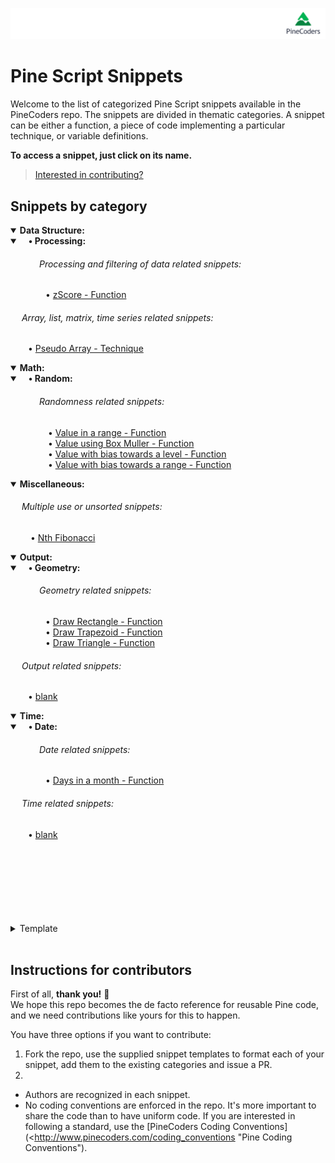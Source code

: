 ![PineCoders](/images/PineCodersLong.png "PineCoders")

<!-- if you need to give space before text to format tabulation use keys &ensp; &emsp; combination-->
# Pine Script Snippets 

Welcome to the list of categorized Pine Script snippets available in the PineCoders repo. The snippets are divided in thematic categories. A snippet can be either a function, a piece of code implementing a particular technique, or variable definitions.

**To access a snippet, just click on its name.**

> [Interested in contributing?](#instructions-for-contributors)

## Snippets by category
<!--  -->

<!-- ••••••••••••••••••••••••••••••••••••••••••••••••••••••••••••••••••••••••••••••••••••••••••••• -->
<!-- Data Structure Category: -->
<details open>
  <!-- leave a blank line after summary -->
  <summary><b>Data Structure:</b></summary>
  
<details open>
  <!-- leave a blank line after summary -->
  <summary><b>&emsp;• Processing:</b></summary>
  
  <!--#### &emsp;&emsp;&emsp;&emsp; -->
######  &emsp;&emsp;&emsp; Processing and filtering of data related snippets:  
&emsp;&emsp;&emsp;&emsp;• [zScore - Function](/./snippets/category/data_structure/processing/zscore_function.md "Standardization using zScore.")<br/>
</details>

  <!--#### &emsp; -->
######  &emsp; Array, list, matrix, time series related snippets:  
&emsp;&emsp;• [Pseudo Array - Technique](/./snippets/category/data_structure/pseudo_array_technique.md "Pseudo Array - Technique.")<br/>
</details>

<!-- ••••••••••••••••••••••••••••••••••••••••••••••••••••••••••••••••••••••••••••••••••••••••••••• -->
<!-- Math Category: -->
<details open>
  <!-- leave a blank line after summary -->
  <summary><b>Math:</b></summary>
  
<details open>
  <!-- leave a blank line after summary -->
  <summary><b>&emsp;• Random:</b></summary>
  
  <!--#### &emsp; -->
######  &emsp;&emsp;&emsp; Randomness related snippets:  
&emsp;&emsp;&emsp;&emsp; • [Value in a range - Function](/./snippets/category/math/random/prng_range_function.md "generate a value within range 0 to parameter.")<br/>
&emsp;&emsp;&emsp;&emsp; • [Value using Box Muller - Function](/./snippets/category/math/random/prng_Box_Muller_function.md "generate a value with bias towards a normal distribution.")<br/>
&emsp;&emsp;&emsp;&emsp; • [Value with bias towards a level - Function](/./snippets/category/math/random/prng_weighed_bias_function.md "generate a value with bias towards a level.")<br/>
&emsp;&emsp;&emsp;&emsp; • [Value with bias towards a range - Function](/./snippets/category/math/random/prng_weighed_2bias_function.md "generate a value with bias towards a range within a range.")<br/>
</details>
<!-- Math Snippets go here: -->
</details>


<!-- ••••••••••••••••••••••••••••••••••••••••••••••••••••••••••••••••••••••••••••••••••••••••••••• -->
<!-- Miscellaneous Category: -->
<details open>
  <!-- leave a blank line after summary -->
  <summary><b>Miscellaneous:</b></summary>
  
  <!--#### &emsp; Miscellaneous:-->
######  &emsp; Multiple use or unsorted snippets:  
 &emsp;&emsp; • [Nth Fibonacci](/./snippets/category/miscellaneous/nth_fibonacci.md#function-to-find-nth-fibonacci "Find the Nth Fibonacci sequence number.")
</details>

<!-- ••••••••••••••••••••••••••••••••••••••••••••••••••••••••••••••••••••••••••••••••••••••••••••• -->
<!-- Output Category: -->
<details open>
  <!-- leave a blank line after summary -->
  <summary><b>Output:</b></summary>
  
<details open>
  <!-- leave a blank line after summary -->
  <summary><b>&emsp;• Geometry:</b></summary>
  
  <!--#### &emsp;&emsp;&emsp;&emsp; -->
######  &emsp;&emsp;&emsp; Geometry related snippets:  
&emsp;&emsp;&emsp;&emsp;• [Draw Rectangle - Function](/./snippets/category/output/geometry/draw_rectangle_function.md "function to draw rectangles on chart.")<br/>
&emsp;&emsp;&emsp;&emsp;• [Draw Trapezoid - Function](/./snippets/category/output/geometry/draw_trapezoid_function.md "function to draw trapezoids on chart.")<br/>
&emsp;&emsp;&emsp;&emsp;• [Draw Triangle - Function](/./snippets/category/output/geometry/draw_triangle_function.md "function to draw triangles on chart.")<br/>
</details>

  <!--#### &emsp; -->
######  &emsp; Output related snippets:  
&emsp;&emsp;• [blank](/./ "blank.")<br/>
</details>

<!-- ••••••••••••••••••••••••••••••••••••••••••••••••••••••••••••••••••••••••••••••••••••••••••••• -->
<!-- Time Category: -->
<details open>
  <!-- leave a blank line after summary -->
  <summary><b>Time:</b></summary>
  
<details open>
  <!-- leave a blank line after summary -->
  <summary><b>&emsp;• Date:</b></summary>
  
  <!--#### &emsp;&emsp;&emsp;&emsp; -->
######  &emsp;&emsp;&emsp; Date related snippets:  
&emsp;&emsp;&emsp;&emsp;• [Days in a month - Function](/./snippets/category/time/date/days_in_month_function.md "function to find how many days in a month.")<br/>
</details>

  <!--#### &emsp; -->
######  &emsp; Time related snippets:  
&emsp;&emsp;• [blank](/./ "blank.")<br/>
</details>


<!-- ••••••••••••••••••••••••••••••••••••••••••••••••••••••••••••••••••••••••••••••••••••••••••••• -->
<!-- ••••••••••••••••••••••••••••••••••••••••••••••••••••••••••••••••••••••••••••••••••••••••••••• -->
<!-- ••••••••••••••••••••••••••••••••••••••••••••••••••••••••••••••••••••••••••••••••••••••••••••• -->
<!-- ••••••••••••••••••••••••••••••••••••••••••••••••••••••••••••••••••••••••••••••••••••••••••••• -->
<!-- ••••••••••••••••••••••••••••••••••••••••••••••••••••••••••••••••••••••••••••••••••••••••••••• -->
<br/>
<br/>
<br/>
<br/>
<br/>
<br/>
<br/>
<details close>
  <!-- leave a blank line after summary -->
  <summary>Template</summary>
  
  #### Category A Snippets
  Perhaps a description is usefull..
  1. Snippet A1
  2. Snippet A2 family:
     * Snippet A2.1
     * Snippet A2.2
  3. Snippet A3

<details open>
  <!-- leave a blank line after summary -->
  <summary>Category B</summary>
  
  #### Category B Snippets
  Perhaps a description is usefull..
  
  ***
  
<details open>
  <!-- leave a blank line after summary -->
  <summary>Sub Category BA1</summary>
  
  1. Snippet SB1
  2. Snippet SB2 family:
     * Snippet SB2.1
     * Snippet SB2.2
  3. Snippet SB3
</details>
  
  ***
  
  1. Snippet B1
  2. Snippet B2
  3. Snippet B3 family:
     * Snippet B3.1
     * Snippet B3.2
  4. Snippet B3
</details>

</details>


<br>

## Instructions for contributors

First of all, **thank you!** &#128150; <br>
We hope this repo becomes the de facto reference for reusable Pine code, and we need contributions like yours for this to happen.

You have three options if you want to contribute:

1. Fork the repo, use the supplied snippet templates to format each of your snippet, add them to the existing categories and issue a PR.
1. 

- Authors are recognized in each snippet.
- No coding conventions are enforced in the repo. It's more important to share the code than to have uniform code. If you are interested in following a standard, use the [PineCoders Coding Conventions](<http://www.pinecoders.com/coding_conventions "Pine Coding Conventions").

